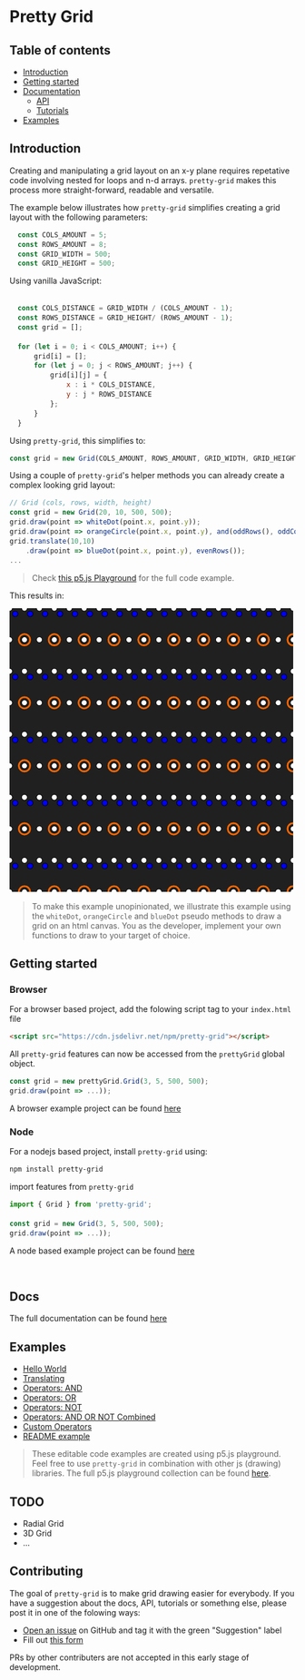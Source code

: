 # Pretty Grid

## Table of contents
- [Introduction](#introduction)
- [Getting started](#getting-started)
- [Documentation](https://github.com/VadimGouskov/pretty-grid/wiki)
  - [API](https://github.com/VadimGouskov/pretty-grid/wiki/API)
  - [Tutorials](https://github.com/VadimGouskov/pretty-grid/wiki/tutorials)
- [Examples](#examples)

## Introduction 
Creating and manipulating a grid layout on an x-y plane requires repetative code involving nested for loops and n-d arrays. `pretty-grid` makes this process more straight-forward, readable and versatile.

The example below illustrates how `pretty-grid` simplifies creating a grid layout with the following parameters:
```js
  const COLS_AMOUNT = 5;
  const ROWS_AMOUNT = 8;
  const GRID_WIDTH = 500;
  const GRID_HEIGHT = 500; 
```

Using vanilla JavaScript:
```js

  const COLS_DISTANCE = GRID_WIDTH / (COLS_AMOUNT - 1);
  const ROWS_DISTANCE = GRID_HEIGHT/ (ROWS_AMOUNT - 1);
  const grid = [];
  
  for (let i = 0; i < COLS_AMOUNT; i++) {
      grid[i] = [];
      for (let j = 0; j < ROWS_AMOUNT; j++) {
          grid[i][j] = { 
              x : i * COLS_DISTANCE, 
              y : j * ROWS_DISTANCE
          };
      }
  }
```

Using `pretty-grid`, this simplifies to:

```js
const grid = new Grid(COLS_AMOUNT, ROWS_AMOUNT, GRID_WIDTH, GRID_HEIGHT);
```

Using a couple of `pretty-grid`'s helper methods you can already create a complex looking grid layout:
```js
// Grid (cols, rows, width, height)
const grid = new Grid(20, 10, 500, 500);
grid.draw(point => whiteDot(point.x, point.y));
grid.draw(point => orangeCircle(point.x, point.y), and(oddRows(), oddCols()));
grid.translate(10,10)
    .draw(point => blueDot(point.x, point.y), evenRows());
...
```
> Check [this p5.js Playground](https://editor.p5js.org/VadimGouskov/sketches/6CiLATPQ2) for the full code example.

This results in:

![intro](assets/intro.png)

> To make this example unopinionated, we illustrate this example using the `whiteDot`,  `orangeCircle` and  `blueDot` pseudo methods to draw a grid on an html canvas. You as the developer, implement your own functions to draw to your target of choice.

## Getting started

### Browser

For a browser based project, add the folowing script tag to your `index.html` file

```html
<script src="https://cdn.jsdelivr.net/npm/pretty-grid"></script>
```

All `pretty-grid` features can now be accessed from the `prettyGrid` global object.

```js
const grid = new prettyGrid.Grid(3, 5, 500, 500);
grid.draw(point => ...));
```

A browser example project can be found [here](https://github.com/VadimGouskov/pretty-grid/tree/main/examples/browser-simple-p5)

### Node

For a nodejs based project, install `pretty-grid` using:

```bash
npm install pretty-grid
```

import features from `pretty-grid`

```js
import { Grid } from 'pretty-grid';

const grid = new Grid(3, 5, 500, 500);
grid.draw(point => ...));
```
A node based example project can be found [here](https://github.com/VadimGouskov/pretty-grid/tree/main/examples/node-typescript-p5)


<br />

## Docs

The full documentation can be found [here](https://github.com/VadimGouskov/pretty-grid/wiki)

## Examples

- [Hello World](https://editor.p5js.org/VadimGouskov/sketches/m7-A9JZzn)
- [Translating](https://editor.p5js.org/VadimGouskov/sketches/z5YkEcAWR)
- [Operators: AND](https://editor.p5js.org/VadimGouskov/sketches/mp0Y_3N-S)
- [Operators: OR](https://editor.p5js.org/VadimGouskov/sketches/TsPk41HtS)
- [Operators: NOT](https://editor.p5js.org/VadimGouskov/sketches/Y8WipTN7U)
- [Operators: AND OR NOT Combined](https://editor.p5js.org/VadimGouskov/sketches/owm9JDEHe)
- [Custom Operators](https://editor.p5js.org/VadimGouskov/sketches/mHWaqUVFP)
- [README example](https://editor.p5js.org/VadimGouskov/sketches/6CiLATPQ2)


> These editable code examples are created using p5.js playground. Feel free to use `pretty-grid` in combination with other js (drawing) libraries. The full p5.js playground collection can be found [here](https://editor.p5js.org/VadimGouskov/collections/1uEQLKloQ).

## TODO
- Radial Grid
- 3D Grid
- ...

## Contributing
The goal of `pretty-grid` is to make grid drawing easier for everybody.
If you have a suggestion about the docs, API, tutorials or somethıng else, please post it in one of the folowing ways:
- [Open an issue](https://github.com/VadimGouskov/pretty-grid/issues) on GitHub and tag it with the green "Suggestion" label
- Fill out [this form](https://forms.office.com/r/Pz7nQk2iBA)

PRs by other contributers are not accepted in this early stage of development.
